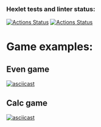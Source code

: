 ### Hexlet tests and linter status:
[![Actions Status](https://github.com/QED-tech/java-project-lvl1/workflows/hexlet-check/badge.svg)](https://github.com/QED-tech/java-project-lvl1/actions)
[![Actions Status](https://github.com/QED-tech/java-project-lvl1/workflows/linter/badge.svg)](https://github.com/QED-tech/java-project-lvl1/actions)

# Game examples:

## Even game
[![asciicast](https://asciinema.org/a/XwNjzzABQ8lJYsOyl9buIZmCz.svg)](https://asciinema.org/a/XwNjzzABQ8lJYsOyl9buIZmCz)

## Calc game
[![asciicast](https://asciinema.org/a/rpD6IvzbM5kQT82pncGQMeWuf.svg)](https://asciinema.org/a/rpD6IvzbM5kQT82pncGQMeWuf)